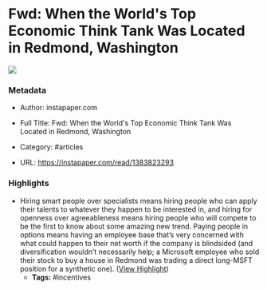 # Fwd: When the World's Top Economic Think Tank Was Located in Redmond, Washington

![](https://readwise-assets.s3.amazonaws.com/static/images/article2.74d541386bbf.png)

### Metadata

- Author: instapaper.com
- Full Title: Fwd: When the World's Top Economic Think Tank Was Located in Redmond, Washington
- Category: #articles


- URL: https://instapaper.com/read/1383823293

### Highlights

- Hiring smart people over specialists means hiring people who can apply their talents to whatever they happen to be interested in, and hiring for openness over agreeableness means hiring people who will compete to be the first to know about some amazing new trend. Paying people in options means having an employee base that’s very concerned with what could happen to their net worth if the company is blindsided (and diversification wouldn’t necessarily help; a Microsoft employee who sold their stock to buy a house in Redmond was trading a direct long-MSFT position for a synthetic one). ([View Highlight](https://instapaper.com/read/1383823293/15389615))
    - **Tags:** #incentives
